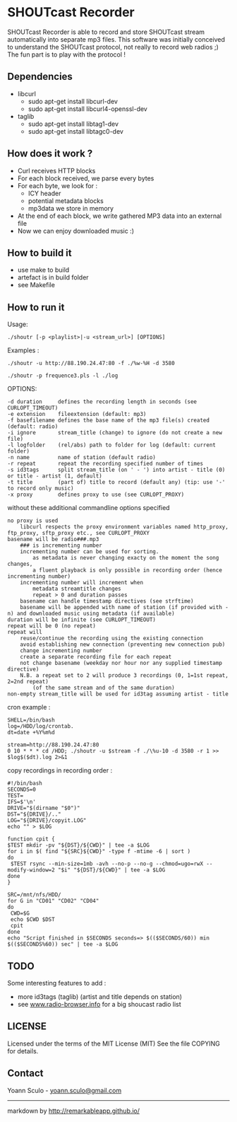 SHOUTcast Recorder
==================

SHOUTcast Recorder is able to record and store SHOUTcast stream automatically into separate mp3 files. This software was initially conceived to understand the SHOUTcast protocol, not really to record web radios ;) The fun part is to play with the protocol !

Dependencies
------------

- libcurl
	- sudo apt-get install libcurl-dev
	- sudo apt-get install libcurl4-openssl-dev
- taglib
	- sudo apt-get install libtag1-dev
	- sudo apt-get install libtagc0-dev
 

How does it work ?
------------------

- Curl receives HTTP blocks
- For each block received, we parse every bytes
- For each byte, we look for :
	- ICY header
	- potential metadata blocks
	- mp3data we store in memory
- At the end of each block, we write gathered MP3 data into an external file
- Now we can enjoy downloaded music :)

How to build it
---------------

- use make to build
- artefact is in build folder
- see Makefile

How to run it
-------------

Usage:

	./shoutr [-p <playlist>|-u <stream_url>] [OPTIONS]

Examples :

	./shoutr -u http://88.190.24.47:80 -f ./%w-%H -d 3580

	./shoutr -p frequence3.pls -l ./log

OPTIONS:

	-d duration     defines the recording length in seconds (see CURLOPT_TIMEOUT)
	-e extension    fileextension (default: mp3)
	-f basefilename defines the base name of the mp3 file(s) created (default: radio)
	-i ignore       stream_title (change) to ignore (do not create a new file)
	-l logfolder    (rel/abs) path to folder for log (default: current folder)
	-n name         name of station (default radio)
	-r repeat       repeat the recording specified number of times
	-s id3tags      split stream_title (on ' - ') into artist - title (0) or title - artist (1, default)
	-t title        (part of) title to record (default any) (tip: use '-' to record only music)
	-x proxy        defines proxy to use (see CURLOPT_PROXY)

without these additional commandline options specified

	no proxy is used 
		libcurl respects the proxy environment variables named http_proxy, ftp_proxy, sftp_proxy etc., see CURLOPT_PROXY
	basename will be radio###.mp3 
		### is incrementing number
		incrementing number can be used for sorting. 
			as metadata is never changing exacty on the moment the song changes,
			a fluent playback is only possible in recording order (hence incrementing number)
		incrementing number will increment when
			metadata streamtitle changes
			repeat > 0 and duration passes
		basename can handle timestamp directives (see strftime)
		basename will be appended with name of station (if provided with -n) and downloaded music using metadata (if available)
	duration will be infinite (see CURLOPT_TIMEOUT)
	repeat will be 0 (no repeat)
	repeat will 
		reuse/continue the recording using the existing connection
		avoid establishing new connection (preventing new connection pub)
		change incrementing number
		create a separate recording file for each repeat
		not change basename (weekday nor hour nor any supplied timestamp directive)
		N.B. a repeat set to 2 will produce 3 recordings (0, 1=1st repeat, 2=2nd repeat)
			(of the same stream and of the same duration)
	non-empty stream_title will be used for id3tag assuming artist - title


cron example :

	SHELL=/bin/bash
	log=/HDD/log/crontab.
	dt=date +%Y%m%d
	
	stream=http://88.190.24.47:80
	0 10 * * * cd /HDD; ./shoutr -u $stream -f ./\%u-10 -d 3580 -r 1 >> $log$($dt).log 2>&1


copy recordings in recording order :

	
	#!/bin/bash
	SECONDS=0
	TEST=
	IFS=$'\n'
	DRIVE="$(dirname "$0")"
	DST="${DRIVE}/.."
	LOG="${DRIVE}/copyit.LOG"
	echo "" > $LOG
	
	function cpit {
	$TEST mkdir -pv "${DST}/${CWD}" | tee -a $LOG
	for i in $( find "${SRC}${CWD}" -type f -mtime -6 | sort )
	do 
	 $TEST rsync --min-size=1mb -avh --no-p --no-g --chmod=ugo=rwX --modify-window=2 "$i" "${DST}/${CWD}" | tee -a $LOG
	done
	}
	
	SRC=/mnt/nfs/HDD/
	for G in "CD01" "CD02" "CD04" 
	do
	 CWD=$G
	 echo $CWD $DST
	 cpit
	done
	echo "Script finished in $SECONDS seconds=> $(($SECONDS/60)) min $(($SECONDS%60)) sec" | tee -a $LOG
	
TODO
----

Some interesting features to add :

- more id3tags (taglib) (artist and title depends on station)
- see www.radio-browser.info for a big shoucast radio list 


LICENSE
-------

Licensed under the terms of the MIT License (MIT)
See the file COPYING for details.

Contact
-------
Yoann Sculo - <yoann.sculo@gmail.com>

------
markdown by http://remarkableapp.github.io/
